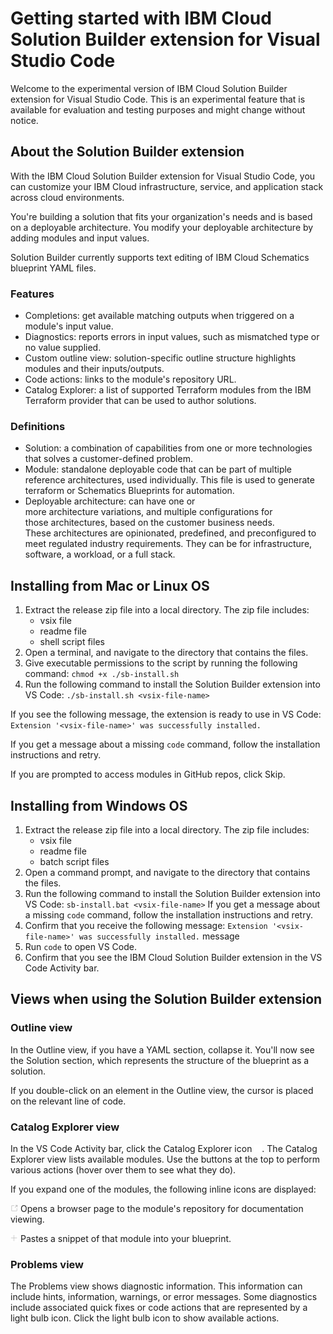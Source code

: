 # Getting started with IBM Cloud Solution Builder extension for Visual Studio Code

Welcome to the experimental version of IBM Cloud Solution Builder extension for Visual Studio Code. This is an experimental feature that is available for evaluation and testing purposes and might change without notice.

## About the Solution Builder extension

With the IBM Cloud Solution Builder extension for Visual Studio Code, you can customize your IBM Cloud infrastructure, service, and application stack across cloud environments.

You're building a solution that fits your organization's needs and is based on a deployable architecture. You modify your deployable architecture by adding modules and input values.

Solution Builder currently supports text editing of IBM Cloud Schematics blueprint YAML files.

### Features

- Completions: get available matching outputs when triggered on a module's input value.
- Diagnostics: reports errors in input values, such as mismatched type or no value supplied.
- Custom outline view: solution-specific outline structure highlights modules and their inputs/outputs.
- Code actions: links to the module's repository URL.
- Catalog Explorer: a list of supported Terraform modules from the IBM Terraform provider that can be used to author solutions.

### Definitions

- Solution: a combination of capabilities from one or more technologies that solves a customer-defined problem.
- Module: standalone deployable code that can be part of multiple reference architectures, used individually. This file is used to generate terraform or Schematics Blueprints for automation.
- Deployable architecture: can have one or more architecture variations, and multiple configurations for those architectures, based on the customer business needs. These architectures are opinionated, predefined, and preconfigured to meet regulated industry requirements. They can be for infrastructure, software, a workload, or a full stack.

## Installing from Mac or Linux OS

1. Extract the release zip file into a local directory. The zip file includes:
   - vsix file
   - readme file
   - shell script files
2. Open a terminal, and navigate to the directory that contains the files.
3. Give executable permissions to the script by running the following command:
   `chmod +x ./sb-install.sh`
4. Run the following command to install the Solution Builder extension into VS Code:
   `./sb-install.sh <vsix-file-name>`

If you see the following message, the extension is ready to use in VS Code: `Extension '<vsix-file-name>' was successfully installed.`

If you get a message about a missing `code` command, follow the installation instructions and retry.

If you are prompted to access modules in GitHub repos, click Skip.

## Installing from Windows OS

1. Extract the release zip file into a local directory. The zip file includes:
   - vsix file
   - readme file
   - batch script files
2. Open a command prompt, and navigate to the directory that contains the files.
3. Run the following command to install the Solution Builder extension into VS Code:
   `sb-install.bat <vsix-file-name>`
   If you get a message about a missing `code` command, follow the installation instructions and retry.
4. Confirm that you receive the following message: `Extension '<vsix-file-name>' was successfully installed.` message
5. Run `code` to open VS Code.
6. Confirm that you see the IBM Cloud Solution Builder extension in the VS Code Activity bar.

## Views when using the Solution Builder extension

### Outline view

In the Outline view, if you have a YAML section, collapse it. You'll now see the Solution section, which represents the structure of the blueprint as a solution.

If you double-click on an element in the Outline view, the cursor is placed on the relevant line of code.

### Catalog Explorer view

In the VS Code Activity bar, click the Catalog Explorer icon [<img src="https://raw.githubusercontent.com/IBM/solution-builder-vscode-extension/main/resources/dep.png" height="12"/>](https://raw.githubusercontent.com/IBM/solution-builder-vscode-extension/main/resources/dep.png). The Catalog Explorer view lists available modules. Use the buttons at the top to perform various actions (hover over them to see what they do).

If you expand one of the modules, the following inline icons are displayed:

[<img src="https://raw.githubusercontent.com/IBM/solution-builder-vscode-extension/main/resources/dark/launch_dk.png" height="12"/>](https://raw.githubusercontent.com/IBM/solution-builder-vscode-extension/main/resources/dark/launch_dk.png) Opens a browser page to the module's repository for documentation viewing.

[<img src="https://raw.githubusercontent.com/IBM/solution-builder-vscode-extension/main/resources/dark/add.png" height="12"/>](https://raw.githubusercontent.com/IBM/solution-builder-vscode-extension/main/resources/dark/add.png) Pastes a snippet of that module into your blueprint.

### Problems view

The Problems view shows diagnostic information. This information can include hints, information, warnings, or error messages. Some diagnostics include associated quick fixes or code actions that are represented by a light bulb icon. Click the light bulb icon to show available actions.

